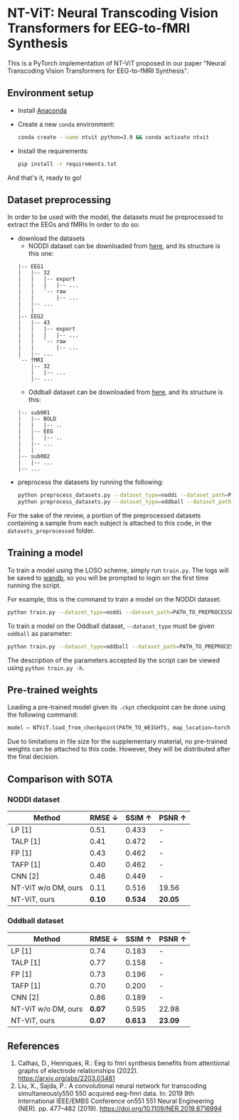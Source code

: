 # NT-ViT: Neural Transcoding Vision Transformers for EEG-to-fMRI Synthesis

This is a PyTorch implementation of NT-ViT proposed in our paper "Neural Transcoding Vision Transformers for EEG-to-fMRI Synthesis".



## Environment setup
- Install [Anaconda](https://www.anaconda.com/download)

- Create a new `conda` environment:
    ```bash
    conda create --name ntvit python=3.9 && conda activate ntvit
    ```
- Install the requirements:
    ```bash
    pip install -r requirements.txt
    ```
And that's it, ready to go!

## Dataset preprocessing
In order to be used with the model, the datasets must be preprocessed to extract the EEGs and fMRIs
In order to do so:
- download the datasets
    - NODDI dataset can be downloaded from [here](https://osf.io/94c5t/), and its structure is this one:
    ```
    |-- EEG1
    |   |-- 32
    |   |   |-- export
    |   |   |   |-- ...
    |   |   `-- raw
    |   |       |-- ...
    |   |-- ...
    |   |  
    |-- EEG2
    |   |-- 43
    |   |   |-- export
    |   |   |   |-- ...
    |   |   `-- raw
    |   |       |-- ...
    |   |-- ...
    `-- fMRI
        |-- 32
        |   |-- ...
        |-- ...
    ```
    - Oddball dataset can be downloaded from [here](https://openneuro.org/datasets/ds000116/versions/00003), and its structure is this:
    ```
    |-- sub001
    |   |-- BOLD
    |   |   |-- ..
    |   |-- EEG
    |   |   |-- ..
    |   |-- ...
    |   |  
    |-- sub002
    |   |-- ...
    |-- ...
    ```
- preprocess the datasets by running the following:
    ```bash 
    python preprocess_datasets.py --dataset_type=noddi --dataset_path=PATH_TO_DATASET --output_path=PATH_TO_PREPROCESSED_DATASET;
    python preprocess_datasets.py --dataset_type=oddball --dataset_path=PATH_TO_DATASET --output_path=PATH_TO_PREPROCESSED_DATASET
    ```
For the sake of the review, a portion of the preprocessed datasets containing a sample from each subject is attached to this code, in the `datasets_preprocessed` folder. 

## Training a model
To train a model using the LOSO scheme, simply run `train.py`. 
The logs will be saved to [wandb](wandb.ai), so you will be prompted to login on the first time running the script.

For example, this is the command to train a model on the NODDI dataset:
```bash
python train.py --dataset_type=noddi --dataset_path=PATH_TO_PREPROCESSED_DATASET --use_domain_matching
```
To train a model on the Oddball dataset, `--dataset_type` must be given `oddball` as parameter:
```bash
python train.py --dataset_type=oddball --dataset_path=PATH_TO_PREPROCESSED_DATASET --use_domain_matching
```

The description of the parameters accepted by the script can be viewed using `python train.py -h`.

## Pre-trained weights
Loading a pre-trained model given its `.ckpt` checkpoint can be done using the following command:
```python
model = NTViT.load_from_checkpoint(PATH_TO_WEIGHTS, map_location=torch.device('cpu'))
```
Due to limitations in file size for the supplementary material, no pre-trained weights can be attached to this code.
However, they will be distributed after the final decision.

## Comparison with SOTA
### NODDI dataset
| Method              | RMSE $\downarrow$ | SSIM $\uparrow$ | PSNR $\uparrow$ |
|---------------------|-------------------|-----------------|-----------------|
| LP [1]              | 0.51              | 0.433           | -               |
| TALP [1]            | 0.41              | 0.472           | -               |
| FP [1]              | 0.43              | 0.462           | -               |
| TAFP [1]            | 0.40              | 0.462           | -               |
| CNN [2]             | 0.46              | 0.449           | -               |
| NT-ViT w/o DM, ours | 0.11              | 0.516           | 19.56           |
| NT-ViT, ours        | **0.10**              | **0.534**           | **20.05**           |

### Oddball dataset
| Method              | RMSE $\downarrow$ | SSIM $\uparrow$ | PSNR $\uparrow$ |
|---------------------|-------------------|-----------------|-----------------|
| LP [1]              | 0.74              | 0.183           | -               |
| TALP [1]            | 0.77              | 0.158           | -               |
| FP [1]              | 0.73              | 0.196           | -               |
| TAFP [1]            | 0.70              | 0.200           | -               |
| CNN [2]             | 0.86              | 0.189           | -               |
| NT-ViT w/o DM, ours | **0.07**              | 0.595           | 22.98           |
| NT-ViT, ours        | **0.07**              | **0.613**           | **23.09**           |

## References
1) Calhas, D., Henriques, R.: Eeg to fmri synthesis benefits from attentional graphs of electrode relationships (2022). https://arxiv.org/abs/2203.03481
2) Liu, X., Sajda, P.: A convolutional neural network for transcoding simultaneously550 550
acquired eeg-fmri data. In: 2019 9th International IEEE/EMBS Conference on551 551
Neural Engineering (NER). pp. 477–482 (2019). https://doi.org/10.1109/NER.2019.8716994